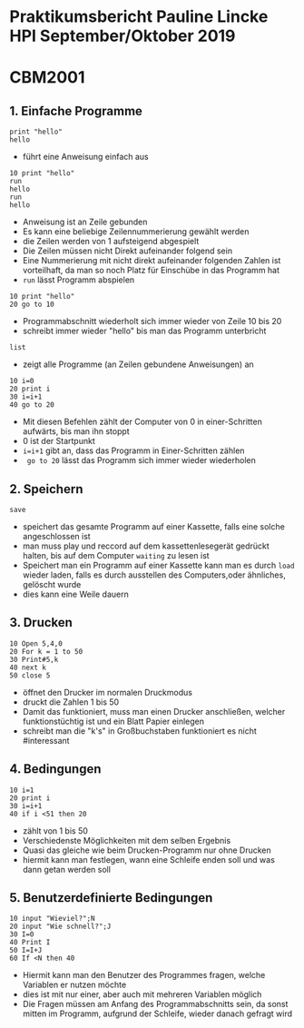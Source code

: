 <!-- lang:de_DE -->

# Praktikumsbericht Pauline Lincke HPI September/Oktober 2019 



# CBM2001

## 1. Einfache Programme

```
print "hello"
hello
```
* führt eine Anweisung einfach aus
```
10 print "hello"
run
hello
run
hello
```
* Anweisung ist an Zeile gebunden 
* Es kann eine beliebige Zeilennummerierung gewählt werden
* die Zeilen werden von 1 aufsteigend abgespielt
* Die Zeilen müssen nicht Direkt aufeinander folgend sein
* Eine Nummerierung mit nicht direkt aufeinander folgenden Zahlen ist vorteilhaft, da man so noch Platz für Einschübe in das Programm hat
* `run` lässt Programm abspielen
```
10 print "hello"
20 go to 10 
```
* Programmabschnitt wiederholt sich immer wieder von Zeile 10 bis 20
* schreibt immer wieder "hello" bis man das Programm unterbricht 
```
list
```
* zeigt alle Programme (an Zeilen gebundene Anweisungen) an
```
10 i=0
20 print i
30 i=i+1
40 go to 20
```
* Mit diesen Befehlen zählt der Computer von 0 in einer-Schritten aufwärts, bis man ihn stoppt
* 0 ist der Startpunkt
* `i=i+1` gibt an, dass das Programm in Einer-Schritten zählen
* ` go to 20` lässt das Programm sich immer wieder wiederholen
## 2. Speichern
``` 
save 
```
* speichert das gesamte Programm auf einer Kassette, falls eine solche angeschlossen ist
* man muss play und reccord auf dem kassettenlesegerät gedrückt halten, bis auf dem Computer `waiting` zu lesen ist
* Speichert man ein Programm auf einer Kassette kann man es durch `load`
wieder laden, falls es durch ausstellen des Computers,oder ähnliches, gelöscht wurde
* dies kann eine Weile dauern
## 3. Drucken
```
10 Open 5,4,0
20 For k = 1 to 50
30 Print#5,k
40 next k
50 close 5
```
* öffnet den Drucker im normalen Druckmodus 
* druckt die Zahlen 1 bis 50 
* Damit das funktioniert, muss man einen Drucker anschließen, welcher funktionstüchtig ist und ein Blatt Papier einlegen
* schreibt man die "k's" in Großbuchstaben funktioniert es nicht #interessant 
## 4. Bedingungen
```
10 i=1
20 print i
30 i=i+1
40 if i <51 then 20
```
* zählt von 1 bis 50
* Verschiedenste Möglichkeiten mit dem selben Ergebnis
* Quasi das gleiche wie beim Drucken-Programm nur ohne Drucken
* hiermit kann man festlegen, wann eine Schleife enden soll und was dann getan werden soll
## 5. Benutzerdefinierte Bedingungen
```
10 input "Wieviel?";N
20 input "Wie schnell?";J
30 I=0
40 Print I
50 I=I+J
60 If <N then 40
```
* Hiermit kann man den Benutzer des Programmes fragen, welche Variablen er nutzen möchte
* dies ist mit nur einer, aber auch mit mehreren Variablen möglich
* Die Fragen müssen am Anfang des Programmabschnitts sein, da sonst mitten im Programm, aufgrund der Schleife, wieder danach gefragt wird 



